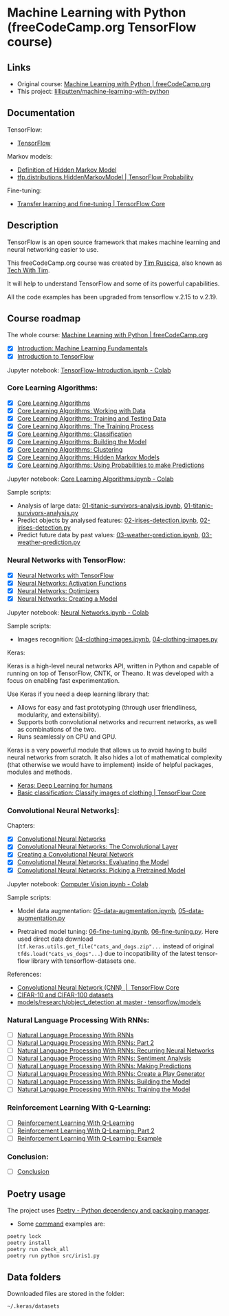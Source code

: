 <!--
 @desc machine-learning-with-python
 @since 2025.03.14, 22:00
 @changed 2025.07.03, 17:14
-->

# Machine Learning with Python (freeCodeCamp.org TensorFlow course)

## Links

- Original course: [Machine Learning with Python | freeCodeCamp.org](https://www.freecodecamp.org/learn/machine-learning-with-python/)
- This project: [lilliputten/machine-learning-with-python](https://github.com/lilliputten/machine-learning-with-python)

## Documentation

TensorFlow:

- [TensorFlow](https://www.tensorflow.org/)

Markov models:

- [Definition of Hidden Markov Model](http://jedlik.phy.bme.hu/~gerjanos/HMM/node4.html)
- [tfp.distributions.HiddenMarkovModel | TensorFlow Probability](https://www.tensorflow.org/probability/api_docs/python/tfp/distributions/HiddenMarkovModel)

Fine-tuning:

- [Transfer learning and fine-tuning | TensorFlow Core](https://www.tensorflow.org/tutorials/images/transfer_learning)

## Description

TensorFlow is an open source framework that makes machine learning and neural networking easier to use.

This freeCodeCamp.org course was created by [Tim Ruscica](https://github.com/techwithtim), also known as [Tech With Tim](https://www.techwithtim.net/).

It will help to understand TensorFlow and some of its powerful capabilities.

All the code examples has been upgraded from tensorflow v.2.15 to v.2.19.

## Course roadmap

The whole course: [Machine Learning with Python | freeCodeCamp.org](https://www.freecodecamp.org/learn/machine-learning-with-python/)

- [x] [Introduction: Machine Learning Fundamentals](https://www.freecodecamp.org/learn/machine-learning-with-python/tensorflow/introduction-machine-learning-fundamentals)
- [x] [Introduction to TensorFlow](https://www.freecodecamp.org/learn/machine-learning-with-python/tensorflow/introduction-to-tensorflow)

Jupyter notebook: [TensorFlow-Introduction.ipynb - Colab](https://colab.research.google.com/drive/1F_EWVKa8rbMXi3_fG0w7AtcscFq7Hi7B)

### Core Learning Algorithms:

- [x] [Core Learning Algorithms](https://www.freecodecamp.org/learn/machine-learning-with-python/tensorflow/core-learning-algorithms)
- [x] [Core Learning Algorithms: Working with Data](https://www.freecodecamp.org/learn/machine-learning-with-python/tensorflow/core-learning-algorithms-working-with-data)
- [x] [Core Learning Algorithms: Training and Testing Data](https://www.freecodecamp.org/learn/machine-learning-with-python/tensorflow/core-learning-algorithms-training-and-testing-data)
- [x] [Core Learning Algorithms: The Training Process](https://www.freecodecamp.org/learn/machine-learning-with-python/tensorflow/core-learning-algorithms-the-training-process)
- [x] [Core Learning Algorithms: Classification](https://www.freecodecamp.org/learn/machine-learning-with-python/tensorflow/core-learning-algorithms-classification)
- [x] [Core Learning Algorithms: Building the Model](https://www.freecodecamp.org/learn/machine-learning-with-python/tensorflow/core-learning-algorithms-building-the-model)
- [x] [Core Learning Algorithms: Clustering](https://www.freecodecamp.org/learn/machine-learning-with-python/tensorflow/core-learning-algorithms-clustering)
- [x] [Core Learning Algorithms: Hidden Markov Models](https://www.freecodecamp.org/learn/machine-learning-with-python/tensorflow/core-learning-algorithms-hidden-markov-models)
- [x] [Core Learning Algorithms: Using Probabilities to make Predictions](https://www.freecodecamp.org/learn/machine-learning-with-python/tensorflow/core-learning-algorithms-using-probabilities-to-make-predictions)

Jupyter notebook: [Core Learning Algorithms.ipynb - Colab](https://colab.research.google.com/drive/15Cyy2H7nT40sGR7TBN5wBvgTd57mVKay)

Sample scripts:

- Analysis of large data: [01-titanic-survivors-analysis.ipynb](src/01-titanic-survivors-analysis.ipynb), [01-titanic-survivors-analysis.py](src/01-titanic-survivors-analysis.py)
- Predict objects by analysed features: [02-irises-detection.ipynb](src/02-irises-detection.ipynb), [02-irises-detection.py](src/02-irises-detection.py)
- Predict future data by past values: [03-weather-prediction.ipynb](src/03-weather-prediction.ipynb), [03-weather-prediction.py](src/03-weather-prediction.py)

### Neural Networks with TensorFlow:

- [x] [Neural Networks with TensorFlow](https://www.freecodecamp.org/learn/machine-learning-with-python/tensorflow/neural-networks-with-tensorflow)
- [x] [Neural Networks: Activation Functions](https://www.freecodecamp.org/learn/machine-learning-with-python/tensorflow/neural-networks-activation-functions)
- [x] [Neural Networks: Optimizers](https://www.freecodecamp.org/learn/machine-learning-with-python/tensorflow/neural-networks-optimizers)
- [x] [Neural Networks: Creating a Model](https://www.freecodecamp.org/learn/machine-learning-with-python/tensorflow/neural-networks-creating-a-model)

Jupyter notebook: [Neural Networks.ipynb - Colab](https://colab.research.google.com/drive/1m2cg3D1x3j5vrFc-Cu0gMvc48gWyCOuG)

Sample scripts:

- Images recognition: [04-clothing-images.ipynb](src/04-clothing-images.ipynb), [04-clothing-images.py](src/04-clothing-images.py)

Keras:

Keras is a high-level neural networks API, written in Python and capable of running on top of TensorFlow, CNTK, or Theano. It was developed with a focus on enabling fast experimentation.

Use Keras if you need a deep learning library that:

- Allows for easy and fast prototyping (through user friendliness, modularity, and extensibility).
- Supports both convolutional networks and recurrent networks, as well as combinations of the two.
- Runs seamlessly on CPU and GPU.

Keras is a very powerful module that allows us to avoid having to build neural networks from scratch. It also hides a lot of mathematical complexity (that otherwise we would have to implement) inside of helpful packages, modules and methods.

- [Keras: Deep Learning for humans](https://keras.io/)
- [Basic classification: Classify images of clothing | TensorFlow Core](https://www.tensorflow.org/tutorials/keras/classification)

### Convolutional Neural Networks]:

Chapters:

- [x] [Convolutional Neural Networks](https://www.freecodecamp.org/learn/machine-learning-with-python/tensorflow/convolutional-neural-networks)
- [x] [Convolutional Neural Networks: The Convolutional Layer](https://www.freecodecamp.org/learn/machine-learning-with-python/tensorflow/convolutional-neural-networks-the-convolutional-layer)
- [x] [Creating a Convolutional Neural Network](https://www.freecodecamp.org/learn/machine-learning-with-python/tensorflow/creating-a-convolutional-neural-network)
- [x] [Convolutional Neural Networks: Evaluating the Model](https://www.freecodecamp.org/learn/machine-learning-with-python/tensorflow/convolutional-neural-networks-evaluating-the-model)
- [x] [Convolutional Neural Networks: Picking a Pretrained Model](https://www.freecodecamp.org/learn/machine-learning-with-python/tensorflow/convolutional-neural-networks-picking-a-pretrained-model)

Jupyter notebook: [Computer Vision.ipynb - Colab](https://colab.research.google.com/drive/1ZZXnCjFEOkp_KdNcNabd14yok0BAIuwS)

Sample scripts:

- Model data augmentation: [05-data-augmentation.ipynb](src/05-data-augmentation.ipynb), [05-data-augmentation.py](src/05-data-augmentation.py)

- Pretrained model tuning: [06-fine-tuning.ipynb](src/06-fine-tuning.ipynb), [06-fine-tuning.py](src/06-fine-tuning.py). Here used direct data download (`tf.keras.utils.get_file("cats_and_dogs.zip"...` instead of original `tfds.load("cats_vs_dogs"...`) due to incopatibility of the latest tensor-flow library with tensorflow-datasets one.

References:

- [Convolutional Neural Network (CNN)  |  TensorFlow Core](https://www.tensorflow.org/tutorials/images/cnn)
- [CIFAR-10 and CIFAR-100 datasets](https://www.cs.toronto.edu/~kriz/cifar.html)
- [models/research/object_detection at master · tensorflow/models](https://github.com/tensorflow/models/tree/master/research/object_detection)

### Natural Language Processing With RNNs:

- [ ] [Natural Language Processing With RNNs](https://www.freecodecamp.org/learn/machine-learning-with-python/tensorflow/natural-language-processing-with-rnns)
- [ ] [Natural Language Processing With RNNs: Part 2](https://www.freecodecamp.org/learn/machine-learning-with-python/tensorflow/natural-language-processing-with-rnns-part-2)
- [ ] [Natural Language Processing With RNNs: Recurring Neural Networks](https://www.freecodecamp.org/learn/machine-learning-with-python/tensorflow/natural-language-processing-with-rnns-recurring-neural-networks)
- [ ] [Natural Language Processing With RNNs: Sentiment Analysis](https://www.freecodecamp.org/learn/machine-learning-with-python/tensorflow/natural-language-processing-with-rnns-sentiment-analysis)
- [ ] [Natural Language Processing With RNNs: Making Predictions](https://www.freecodecamp.org/learn/machine-learning-with-python/tensorflow/natural-language-processing-with-rnns-making-predictions)
- [ ] [Natural Language Processing With RNNs: Create a Play Generator](https://www.freecodecamp.org/learn/machine-learning-with-python/tensorflow/natural-language-processing-with-rnns-create-a-play-generator)
- [ ] [Natural Language Processing With RNNs: Building the Model](https://www.freecodecamp.org/learn/machine-learning-with-python/tensorflow/natural-language-processing-with-rnns-building-the-model)
- [ ] [Natural Language Processing With RNNs: Training the Model](https://www.freecodecamp.org/learn/machine-learning-with-python/tensorflow/natural-language-processing-with-rnns-training-the-model)

### Reinforcement Learning With Q-Learning:

- [ ] [Reinforcement Learning With Q-Learning](https://www.freecodecamp.org/learn/machine-learning-with-python/tensorflow/reinforcement-learning-with-q-learning)
- [ ] [Reinforcement Learning With Q-Learning: Part 2](https://www.freecodecamp.org/learn/machine-learning-with-python/tensorflow/reinforcement-learning-with-q-learning-part-2)
- [ ] [Reinforcement Learning With Q-Learning: Example](https://www.freecodecamp.org/learn/machine-learning-with-python/tensorflow/reinforcement-learning-with-q-learning-example)

### Conclusion:

- [ ] [Conclusion](https://www.freecodecamp.org/learn/machine-learning-with-python/tensorflow/conclusion)

## Poetry usage

The project uses [Poetry - Python dependency and packaging manager](https://python-poetry.org/).

- Some [command](https://python-poetry.org/docs/cli/) examples are:

```bash
poetry lock
poetry install
poetry run check_all
poetry run python src/iris1.py
```

## Data folders

Downloaded files are stored in the folder:

`~/.keras/datasets`
